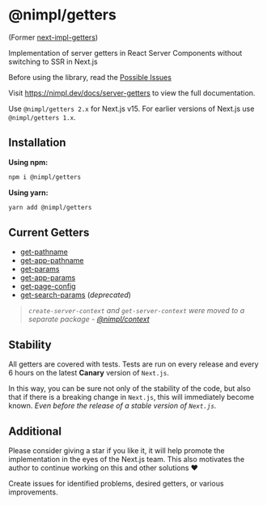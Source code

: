 # @nimpl/getters

(Former [next-impl-getters](https://www.npmjs.com/package/next-impl-getters))

Implementation of server getters in React Server Components without switching to SSR in Next.js

Before using the library, read the [Possible Issues](https://nimpl.dev/docs/server-getters#possible-issues)

Visit https://nimpl.dev/docs/server-getters to view the full documentation.

Use `@nimpl/getters 2.x` for Next.js v15. For earlier versions of Next.js use `@nimpl/getters 1.x`.

## Installation

**Using npm:**

```bash
npm i @nimpl/getters
```

**Using yarn:**

```bash
yarn add @nimpl/getters
```

## Current Getters

- [get-pathname](https://nimpl.dev/docs/server-getters#get-pathname)
- [get-app-pathname](https://nimpl.dev/docs/server-getters#get-app-pathname)
- [get-params](https://nimpl.dev/docs/server-getters#get-params)
- [get-app-params](https://nimpl.dev/docs/server-getters#get-app-params)
- [get-page-config](https://nimpl.dev/docs/server-getters#get-page-config)
- [get-search-params](https://nimpl.dev/docs/server-getters#get-search-params) (_deprecated_)

> _`create-server-context` and `get-server-context` were moved to a separate package - [@nimpl/context](https://nimpl.dev/docs/context)_

## Stability

All getters are covered with tests. Tests are run on every release and every 6 hours on the latest **Canary** version of `Next.js`.

In this way, you can be sure not only of the stability of the code, but also that if there is a breaking change in `Next.js`, this will immediately become known. _Even before the release of a stable version of `Next.js`._

## Additional

Please consider giving a star if you like it, it will help promote the implementation in the eyes of the Next.js team. This also motivates the author to continue working on this and other solutions ❤️

Create issues for identified problems, desired getters, or various improvements.
